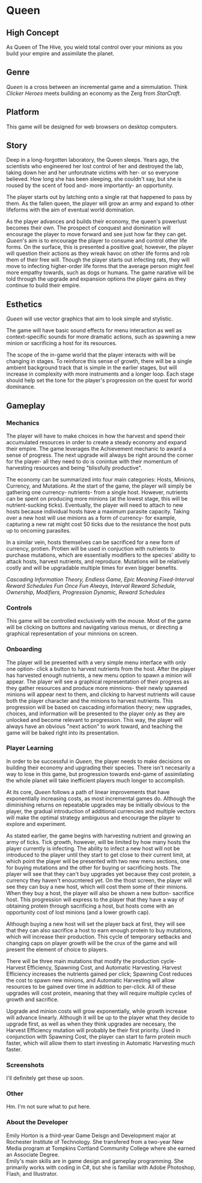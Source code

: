 # Queen  

## High Concept
As Queen of The Hive, you wield total control over your minions as you build your empire and assimilate the
planet.

## Genre
*Queen* is a cross between an incremental game and a simmulation. Think *Clicker Heroes* meets
building an economy as the Zerg from *StarCraft*.

## Platform  
This game will be designed for web browsers on desktop computers.

## Story  
Deep in a long-forgotten laboratory, the Queen sleeps. Years ago, the scientists who engineered her lost control of her and destroyed the lab, taking down her and her unforutnate victims with her- or so everyone believed. How long she has been sleeping, she couldn't say, but she is roused by the scent of food and- more importantly- an opportunity.

The player starts out by latching onto a single rat that happened to pass by them. As the fallen queen, the player will grow an army and expand to other lifeforms with the aim of eventual world domination.  

As the player advances and builds their economy, the queen's powerlust becomes their own. The prospect of conquest and domination will encourage the player to move forward and see just how far they can get. *Queen*'s aim is to encourage the player to consume and control other life forms. On the surface, this is presented a positive goal; however, the player will question their actions as they wreak havoc on other life forms and rob them of their free will. Though the player starts out infecting rats, they will move to infecting higher-order life forms that the average person might feel more empathy towards, such as dogs or humans. The game narative will be told through the upgrade and expansion options the player gains as they continue to build their empire. 

## Esthetics  
*Queen* will use vector graphics that aim to look simple and stylistic.

The game will have basic sound effects for menu interaction as well as context-specific sounds for more dramatic actions, such as spawning a new minion or sacrificing a host for its resources.

The scope of the in-game world that the player interacts with will be changing in stages. To reinforce this sense of growth, there will be a single ambient background track that is simple in the earlier stages, but will increase in complexity with more instruments and a longer loop. Each stage should help set the tone for the player's progression on the quest for world dominance.

## Gameplay  

### Mechanics  
The player will have to make choices in how the harvest and spend their accumulated resources in order to create a steady
economy and expand their empire. The game leverages the Achievement mechanic to award a sense of progress. The next upgrade will always be right around the corner for the player- all they need to do is conintue with their momentum of harvesting resources and being "blissfully productive".   

The economy can be summarized into four main categories: Hosts, Minions, Currency, and Mutations. At the start of the game, the player will simply be gathering one currency- nutrients- from a single host. However, nutrients can be spent on producing more minions (at the lowest stage, this will be nutrient-sucking ticks). Eventually, the player will need to attach to new hosts because individual hosts have a maximum parasite capacity. Taking over a new host will use minions as a form of currency- for example, capturing a new rat might cost 50 ticks due to the resistance the host puts up to oncoming parasites.

In a similar vein, hosts themselves can be sacrificed for a new form of currency, protien. Protien will be used in conjuction with nutrients to purchase mutations, which are essentially modifiers to the species' ability to attack hosts, harvest nutrients, and reproduce. Mutations will be relatively costly and will be upgradable multiple times for even bigger benefits. 

*Cascading Information Theory, Endless Game, Epic Meaning Fixed-Interval Reward Schedules Fun Once Fun Always, Interval Reward Schedule, Ownership, Modifiers, Progression Dynamic, Reward Schedules*

### Controls  
This game will be controlled exclusively with the mouse. Most of the game will be clicking on buttons and navigating
various menus, or directing a graphical representation of your minnions on screen. 

### Onboarding  
The player will be presented with a very simple menu interface with only one option- click a button to harvest nutrients from the host.
After the player has harvested enough nutrients, a new menu option to spawn a minion will appear. The player will see a graphical representation of their progress as they gather resources and produce more minnions- their newly spawned minions will appear next to them, and clicking to harvest nutrients will cause both the player character and the minions to harvest nutrients. This progression will be based on cascading information theory; new upgrades, choices, and information will be presented to the player only as they are unlocked and become relevant to progression. This way, the player will always have an obvious "next action" to work toward, and teaching the game will be baked right into its presentation.

### Player Learning
In order to be successful in *Queen*, the player needs to make decisions on building their economy and upgrading their species. There isn't necesarily a way to lose in this game, but progression towards end-game of assimilating the whole planet will take inefficient players much longer to accomplish.

At its core, *Queen* follows a path of linear improvements that have exponentially increasing costs, as most incremental games do. Although the diminishing returns on repeatable upgrades may be initially obvious to the player, the gradual introduction of additional currencies and multiple vectors will make the optimal strategy ambiguous and encourage the player to explore and experiment.

As stated earlier, the game begins with harvesting nutrient and growing an army of ticks. Tick growth, however, will be limited by how many hosts the player currently is infecting. The ability to infect a new host will not be introduced to the player until they start to get close to their current limit, at which point the player will be presented with two new menu sections, one for buying mutations and the other for buying or sacrificing hosts. The player will see that they can't buy upgrades yet because they cost protein, a currency they haven't enoucntered yet. On the thost screen, the player will see they can buy a new host, which will cost them some of their minions. When they buy a host, the player will also be shown a new button- sacrifice host. This progression will express to the player that they have a way of obtaining protein through sacrificing a host, but hosts come with an opportunity cost of lost minions (and a lower growth cap).

Although buying a new host will set the player back at first, they will see that they can also sacrifice a host to earn enough protein to buy mutations, which will increase their production. This cycle of temporary setbacks and changing caps on player growth will be the crux of the game and will present the element of choice to players.

There will be three main mutations that modify the production cycle- Harvest Efficiency, Spawning Cost, and Automatic Harvesting. Harvest Efficiency increases the nutrients gained per click; Spawning Cost reduces the cost to spawn new minions, and Automatic Harvesting will allow resources to be gained over time in addition to per-click. All of these upgrades will cost protein, meaning that they will require multiple cycles of growth and sacrifice.

Upgrade and minion costs will grow exponentially, while growth increase will advance linearly. Although it will be up to the player what they decide to upgrade first, as well as when they think upgrades are necesary, the Harvest Efficiency mutation will probably be their first priority. Used in conjunction with Spawning Cost, the player can start to farm protein much faster, which will allow them to start investing in Automatic Harvesting much faster.

### Screenshots  
I'll definitely get these up soon.

### Other  
Hm. I'm not sure what to put here.

### About the Developer  
Emily Horton is a third-year Game Deisgn and Development major at Rochester Institute of Technology. She transfered from a two-year
New Media program at Tompkins Cortland Community College where she earned an Associate Degree.  
Emily's main skills are in game design and gameplay programming. She primarily works with coding in C#, but she is familiar with
Adobe Photoshop, Flash, and Illustrator.
